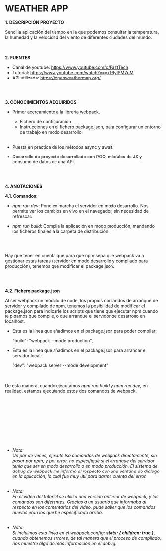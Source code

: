 
WEATHER APP
=============================================================================================================

**1. DESCRIPCIÓN PROYECTO**

Sencilla aplicación del tiempo en la que podemos consultar la temperatura, la humedad y la velocidad del viento
de diferentes ciudades del mundo.

<br><br>
**2. FUENTES**

- Canal de youtube: https://www.youtube.com/c/FaztTech
- Tutorial: https://www.youtube.com/watch?v=yxT6ylPM7uM
- API utilizada: https://openweathermap.org/


<br><br>

**3. CONOCIMIENTOS ADQUIRIDOS**

- Primer acercamiento a la librería webpack.

  - Fichero de configuración
  - Instrucciones en el fichero package.json, para configurar un entorno de trabajo en modo desarrollo.
  <br><br>
- Puesta en práctica de los métodos async y await.  
- Desarrollo de proyecto desarrollado con POO, módulos de JS y consumo de datos de una API.


<br><br>

**4. ANOTACIONES**

**4.1. Comandos:** 

- *npm run dev*: Pone en marcha el servidor en modo desarrollo. Nos permite ver los cambios en vivo en el navegador, sin necesidad de refrescar. 

- *npm run build*: Compila la aplicación en modo producción, mandando los ficheros finales a la carpeta de distribución.

<br><br>

Hay que tener en cuenta que para que npm sepa que webpack va a gestionar estas tareas (servidor en modo desarrollo y compilado para producción), tenemos que modificar el package.json.


<br><br>

  **4.2. Fichero package.json** 
  
  Al ser webpack un módulo de node, los propios comandos de arranque de servidor y compilado de npm, tenemos la posibilidad de modificar el package.json para indicarle los scripts que tiene que ejecutar npm cuando le pidamos que compile, o que arranque el servidor de desarrollo en localhost.

  
- Esta es la línea que añadimos en el package.json para poder compilar:

  "build": "webpack --mode production",


- Esta es la línea que añadimos en el package.json para arrancar el servidor local:

  "dev": "webpack server --mode development"

<br><br>
De esta manera, cuando ejecutamos *npm run build* y *npm run dev*, en realidad, estamos ejecutando estos dos comandos de webpack.


<br><br>
=====================
<br><br>

- *Nota: <br> Un par de veces, ejecuté lso comandos de webpack directamente, sin pasar por npm, y por error, no especifiqué si el arranque del servidor tenía que ser en modo desarrollo o en modo producción. El sistema de debug de webpack me informó al respecto con una ventana de diálogo en la aplicación, lo cual fue muy útil para darme cuenta del error.*
<br><br>
- *Nota: <br> En el vídeo del tutorial se utiliza una versión anterior de webpack, y los comandos son diferentes. Gracias a un usuario que informaba al respecto en los comentarios del vídeo, pude saber que los comandos nuevos eran los que he especificado arriba.*
<br><br>

- *Nota: <br>Si incluimos esta línea en el webpack.config: **stats: { children: true }**, cuando obtenemos errores, de tal manera que el proceso de compilado, nos muestre algo de más información en el debug.*

